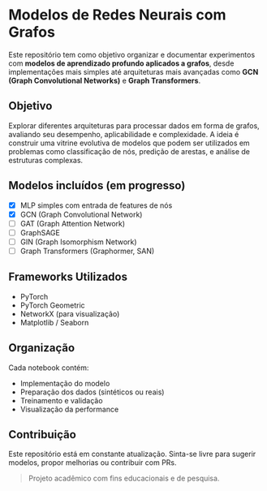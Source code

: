 # Modelos de Redes Neurais com Grafos

Este repositório tem como objetivo organizar e documentar experimentos com **modelos de aprendizado profundo aplicados a grafos**, desde implementações mais simples até arquiteturas mais avançadas como **GCN (Graph Convolutional Networks)** e **Graph Transformers**.

## Objetivo

Explorar diferentes arquiteturas para processar dados em forma de grafos, avaliando seu desempenho, aplicabilidade e complexidade. A ideia é construir uma vitrine evolutiva de modelos que podem ser utilizados em problemas como classificação de nós, predição de arestas, e análise de estruturas complexas.

## Modelos incluídos (em progresso)

- [x] MLP simples com entrada de features de nós
- [x] GCN (Graph Convolutional Network)
- [ ] GAT (Graph Attention Network)
- [ ] GraphSAGE
- [ ] GIN (Graph Isomorphism Network)
- [ ] Graph Transformers (Graphormer, SAN)

## Frameworks Utilizados

- PyTorch
- PyTorch Geometric
- NetworkX (para visualização)
- Matplotlib / Seaborn

## Organização

Cada notebook contém:
- Implementação do modelo
- Preparação dos dados (sintéticos ou reais)
- Treinamento e validação
- Visualização da performance

## Contribuição

Este repositório está em constante atualização. Sinta-se livre para sugerir modelos, propor melhorias ou contribuir com PRs.

> Projeto acadêmico com fins educacionais e de pesquisa.
